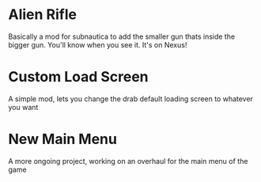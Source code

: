 # Alien Rifle

Basically a mod for subnautica to add the smaller gun thats inside the bigger gun. You'll know when you see it. It's on Nexus!

# Custom Load Screen

A simple mod, lets you change the drab default loading screen to whatever you want

# New Main Menu

A more ongoing project, working on an overhaul for the main menu of the game

